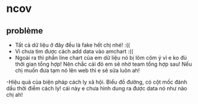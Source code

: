 # ncov
## problème

- Tất cả dữ liệu ở đây đều là fake hết chị nhé! :((
- Vì chưa tìm được cách add data vào amchart :((
- Ngoài ra thì phần line chart của em dữ liệu nó bị lôm côm ý vì e ko đủ thời gian tổng hợp! Nên chắc cái đó em sẽ nhờ team tổng hợp sau! Nếu chị muốn đưa tạm nó lên web thì e sẽ sửa luôn ah!

-Hiệu quả của biện pháp cách ly xã hội. Biểu đồ đường, có cột mốc đánh dấu thời điểm cách ly! cái này e chưa hình dung ra được data nó như nào chị ah!
